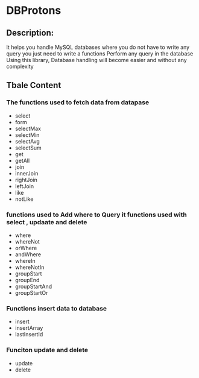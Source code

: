 # DBProtons

## Description:
It helps you handle MySQL databases where you do not have to write any query you just need to write a functions Perform any query in the database Using this library, Database handling will become easier and without any complexity

## Tbale Content

### The functions used to fetch data from datapase

  * select
  * form
  * selectMax
  * selectMin
  * selectAvg
  * selectSum
  * get
  * getAll
  * join
  * innerJoin
  * rightJoin
  * leftJoin
  * like
  * notLike
  
###  functions used to Add where to Query it functions used with select , updaate and delete 

  * where
  * whereNot
  * orWhere
  * andWhere
  * whereIn
  * whereNotIn
  * groupStart
  * groupEnd
  * groupStartAnd
  * groupStartOr
  
### Functions insert data to database

 * insert
 * insertArray
 * lastInsertId
 
### Funciton update and delete 
 * update 
 * delete
 
